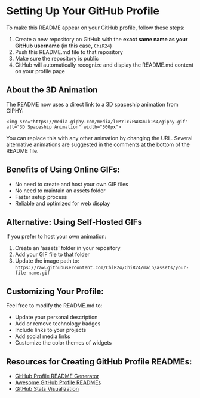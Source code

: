 # Setting Up Your GitHub Profile

To make this README appear on your GitHub profile, follow these steps:

1. Create a new repository on GitHub with the **exact same name as your GitHub username** (in this case, `ChiR24`)
2. Push this README.md file to that repository
3. Make sure the repository is public
4. GitHub will automatically recognize and display the README.md content on your profile page

## About the 3D Animation

The README now uses a direct link to a 3D spaceship animation from GIPHY:
```
<img src="https://media.giphy.com/media/l0MYIc7FWDXmJk1s4/giphy.gif" alt="3D Spaceship Animation" width="500px">
```

You can replace this with any other animation by changing the URL. Several alternative animations are suggested in the comments at the bottom of the README file.

## Benefits of Using Online GIFs:
- No need to create and host your own GIF files
- No need to maintain an assets folder
- Faster setup process
- Reliable and optimized for web display

## Alternative: Using Self-Hosted GIFs

If you prefer to host your own animation:
1. Create an 'assets' folder in your repository
2. Add your GIF file to that folder
3. Update the image path to: `https://raw.githubusercontent.com/ChiR24/ChiR24/main/assets/your-file-name.gif`

## Customizing Your Profile:

Feel free to modify the README.md to:
- Update your personal description
- Add or remove technology badges
- Include links to your projects
- Add social media links
- Customize the color themes of widgets

## Resources for Creating GitHub Profile READMEs:
- [GitHub Profile README Generator](https://rahuldkjain.github.io/gh-profile-readme-generator/)
- [Awesome GitHub Profile READMEs](https://github.com/abhisheknaiidu/awesome-github-profile-readme)
- [GitHub Stats Visualization](https://github.com/anuraghazra/github-readme-stats) 